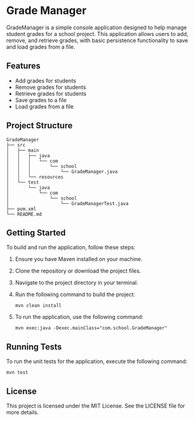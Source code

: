 # Grade Manager

GradeManager is a simple console application designed to help manage student grades for a school project. This application allows users to add, remove, and retrieve grades, with basic persistence functionality to save and load grades from a file.

## Features

- Add grades for students
- Remove grades for students
- Retrieve grades for students
- Save grades to a file
- Load grades from a file

## Project Structure

```
GradeManager
├── src
│   ├── main
│   │   ├── java
│   │   │   └── com
│   │   │       └── school
│   │   │           └── GradeManager.java
│   │   └── resources
│   └── test
│       └── java
│           └── com
│               └── school
│                   └── GradeManagerTest.java
├── pom.xml
└── README.md
```

## Getting Started

To build and run the application, follow these steps:

1. Ensure you have Maven installed on your machine.
2. Clone the repository or download the project files.
3. Navigate to the project directory in your terminal.
4. Run the following command to build the project:

   ```
   mvn clean install
   ```

5. To run the application, use the following command:

   ```
   mvn exec:java -Dexec.mainClass="com.school.GradeManager"
   ```

## Running Tests

To run the unit tests for the application, execute the following command:

```
mvn test
```

## License

This project is licensed under the MIT License. See the LICENSE file for more details.